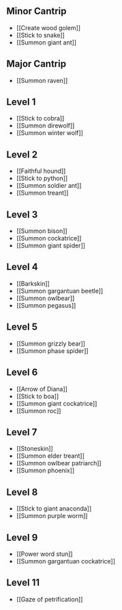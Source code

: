## Minor Cantrip
- [[Create wood golem]]
- [[Stick to snake]]
- [[Summon giant ant]]
## Major Cantrip
- [[Summon raven]]
## Level 1
- [[Stick to cobra]]
- [[Summon direwolf]]
- [[Summon winter wolf]]
## Level 2
- [[Faithful hound]]
- [[Stick to python]]
- [[Summon soldier ant]]
- [[Summon treant]]
## Level 3
- [[Summon bison]]
- [[Summon cockatrice]]
- [[Summon giant spider]]
## Level 4
- [[Barkskin]]
- [[Summon gargantuan beetle]]
- [[Summon owlbear]]
- [[Summon pegasus]]
## Level 5
- [[Summon grizzly bear]]
- [[Summon phase spider]]
## Level 6
- [[Arrow of Diana]]
- [[Stick to boa]]
- [[Summon giant cockatrice]]
- [[Summon roc]]
## Level 7
- [[Stoneskin]]
- [[Summon elder treant]]
- [[Summon owlbear patriarch]]
- [[Summon phoenix]]
## Level 8
- [[Stick to giant anaconda]]
- [[Summon purple worm]]
## Level 9
- [[Power word stun]]
- [[Summon gargantuan cockatrice]]
## Level 11
- [[Gaze of petrification]]
